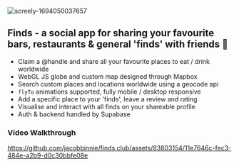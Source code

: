 ![screely-1694050037657](https://github.com/jacobbinnie/finds.club/assets/83803154/60c57880-127a-48b6-bf5d-9c23a84c85c9)

## Finds - a social app for sharing your favourite bars, restaurants & general 'finds' with friends 🍕 

- Claim a @handle and share all your favourite places to eat / drink worldwide
- WebGL JS globe and custom map designed through Mapbox
- Search custom places and locations worldwide using a geocode api
- `flyTo` animations supported, fully mobile / desktop responsive
- Add a specific place to your 'finds', leave a review and rating
- Visualise and interact with all finds on your shareable profile
- Auth & backend handled by Supabase

### Video Walkthrough

https://github.com/jacobbinnie/finds.club/assets/83803154/11e7646c-fec3-484e-a2b9-d0c30bbfe08e

